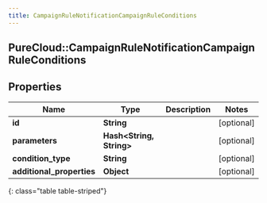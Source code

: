 ```yaml
---
title: CampaignRuleNotificationCampaignRuleConditions
---
```

## PureCloud::CampaignRuleNotificationCampaignRuleConditions

## Properties

|Name | Type | Description | Notes|
|------------ | ------------- | ------------- | -------------|
| **id** | **String** |  | [optional] |
| **parameters** | **Hash&lt;String, String&gt;** |  | [optional] |
| **condition_type** | **String** |  | [optional] |
| **additional_properties** | **Object** |  | [optional] |
{: class="table table-striped"}



